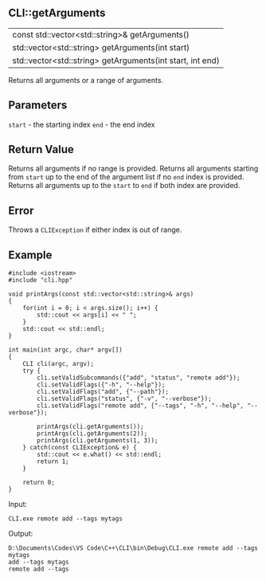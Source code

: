 ## CLI::getArguments

| |
| --- |
| const std::vector\<std::string>& getArguments() |
| std::vector\<std::string> getArguments(int start) |
| std::vector\<std::string> getArguments(int start, int end) |

Returns all arguments or a range of arguments.

## Parameters
`start` - the starting index
`end` - the end index

## Return Value
Returns all arguments if no range is provided. Returns all arguments starting from `start` up to the end of the argument list if no `end` index is provided. Returns all arguments up to the `start` to `end` if both index are provided.

## Error
Throws a `CLIException` if either index is out of range.

## Example
```
#include <iostream>
#include "cli.hpp"

void printArgs(const std::vector<std::string>& args)
{
    for(int i = 0; i < args.size(); i++) {
        std::cout << args[i] << " ";
    }
    std::cout << std::endl;
}

int main(int argc, char* argv[])
{
    CLI cli(argc, argv);
    try {
        cli.setValidSubcommands({"add", "status", "remote add"});
        cli.setValidFlags({"-h", "--help"});
        cli.setValidFlags("add", {"--path"});
        cli.setValidFlags("status", {"-v", "--verbose"});
        cli.setValidFlags("remote add", {"--tags", "-h", "--help", "--verbose"});

        printArgs(cli.getArguments());
        printArgs(cli.getArguments(2));
        printArgs(cli.getArguments(1, 3));
    } catch(const CLIException& e) {
        std::cout << e.what() << std::endl;
        return 1;
    }

    return 0;
}
```

Input:
```
CLI.exe remote add --tags mytags
```

Output:
```
D:\Documents\Codes\VS Code\C++\CLI\bin\Debug\CLI.exe remote add --tags mytags 
add --tags mytags
remote add --tags
```